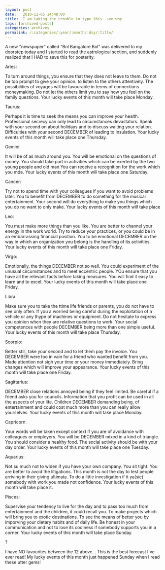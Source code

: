 ```yaml
---
layout: post
date:	2010-12-05 14:48:00
title:  I am taking the trouble to type this..see why
tags: [archived-posts]
categories: archives
permalink: /:categories/:year/:month/:day/:title/
---
```

A new "newspaper" called "Bol Bangalore Bol" was delivered to my doorstep today and I started to read the astrological section, and suddenly realized that I HAD to save this for posterity.

<lj-cut text=" here are the ass-trological predictions">

Aries: 

To turn around things, you ensure that they does not leave to them. Do not be too prompt to give your opinion. to listen to the others attentively. The possibilities of voyages will be favourable in terms of connections moneymaking. Do not let the others limit you to say how you feel on the family questions. Your lucky events of this month will take place Monday.

Taurus:

Perhaps it is time to seek the means you can improve your health. Professional secrecy can only lead to circumstances devastators. Speak with your second on about holidays and to discuss waiting your relation. Difficulties with your second DECEMBER of leading to insulation. Your lucky events of this month will take place one Thursday.

Gemini:

It will be of as much around you. You will be emotional on the questions of money. You should take part in activities which can be exerted by the two young people and old man.You can receive a recognition for the work which you mde. Your lucky events of this month will take place one Saturday.

Cancer:

Try not to spend time with your colleagues if you want to avoid problems later. You to benefit from DECEMBER  to do  something for the musical entertainment. Your second will do everything to make you things which you do no want to only make. Your lucky events of this month will take place

Leo:

You must make more things than you like. You are better to  channel your energy in the work world. Try to reduce your practices, or you could be in an embarrassing financial position. You to be emotional DECEMBER on the way in which an organization you belong is the handling of its activities. Your lucky events of this month will take place one Friday.

Virgo:

Emotionally, the things DECEMBER not so well. You could experiment of the unusual circumstances and to meet eccentric people. YOu ensure that you have all the relevant facts before taking measures. You will find it easy to learn and to excel. Your lucky events of this month will take place one Friday.

Libra:

Make sure you to take the ttime life friends or parents, you do not have to see only often. If you a worried being careful during the exploitation of a vehicle or any thype of machines or  equipment. Do not hesitate to express you opinion when they are relative questions to work. Your social competences with  people DECEMBER being more than one simple useful. Your lucky events of this month will take place Thursday.


Scorpio:

Better still, take your second and to let them pay the invoice. You DECEMBER were too in vain for a friend who wanted benefit  from you. Made attention not sigh your time or your money immediately. Bring changes which will improve your appearance. Your lucky events of this month will take place one Friday.

Sagittarius:

DECEMBER close relations annoyed being if they feel limited. Be careful if a friend asks you for councils. Information that you profit can be used in all the aspects of your life. Children DECEMBER demanding being, of entertainment and could cost much more than you can really allow yourselves. Your lucky events of this month will take place Monday.

Capricorn:

Your words will be taken except context if you are of avoidance with colleagues or employers. You will be DECEMBER mixed in a kind of triangle. You should consider a healthy food. The social activity should be with your day order. Your lucky events of this month will take place one Tuesday.


Aquarius:

Not su much not to widen if you have your own company. You sit tight.  You are better to avoid the litigations. This month is not the day to test people arriving in their giving ultimata. To do a little investigation if it ya(sic) somebody with work you made not confidence. Your lucky events of this month will take place it.

Pisces:

Supervise your tendency to live for the day and to pass too much from entertainment and the children, it could recall you. To make projects which will bring you  to exotic destinations. To see the means of better you by imporving your dietary habits  and of daily life. Be honest in  your communication and not to lose its coolness if somebody supports you in a corner. Your lucky events of this month will take place Sunday.

</lj-cut>?

I have NO favourites between the 12 above... This is the best forecast I've ever read! My lucky events of this month just happened Sunday when I read these utter gems!
